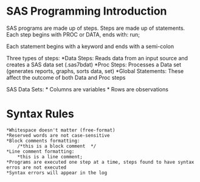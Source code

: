 SAS Programming Introduction
=========================
SAS programs are made up of steps. Steps are made up of statements. Each step begins with PROC or DATA, ends with:
	run;

Each statement begins with a keyword and ends with a semi-colon

Three types of steps:
	*Data Steps: Reads data from an input source and creates a SAS data set (.sas7bdat)
	*Proc Steps: Processes a Data set (generates reports, graphs, sorts data, set)
	*Global Statements: These affect the outcome of both Data and Proc steps
	

 
SAS Data Sets:
	* Columns are variables
	* Rows are observations
	
Syntax Rules
==================
	*Whitespace doesn't matter (free-format)
	*Reserved words are not case-sensitive
	*Block comments formatting:
		/*this is a block comment  */
	*Line comment formatting:
		*this is a line comment;
	*Programs are executed one step at a time, steps found to have syntax erros are not executed 
	*Syntax errors will appear in the log
	